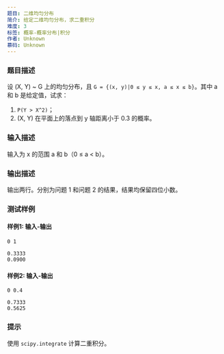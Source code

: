```yaml
---
题目: 二维均匀分布
简介: 给定二维均匀分布，求二重积分
难度: 3
标签: 概率-概率分布|积分
作者: Unknown
慕码: Unknown
---
```


### 题目描述

设 \(X, Y\) \~ G 上的均匀分布，且 `G = {(x, y)|0 ≤ y ≤ x, a ≤ x ≤ b}`。其中 a 和 b 是给定值，试求：

1. `P(Y > X^2)`；
2. \(X, Y\) 在平面上的落点到 y 轴距离小于 0.3 的概率。

### 输入描述

输入为 x 的范围 a 和 b（0 ≤ a \< b）。

### 输出描述

输出两行。分别为问题 1 和问题 2 的结果，结果均保留四位小数。

### 测试样例

#### 样例1: 输入-输出

```
0 1
```

```
0.3333
0.0900
```

#### 样例2: 输入-输出

```
0 0.4
```

```
0.7333
0.5625
```

### 提示

使用 `scipy.integrate` 计算二重积分。